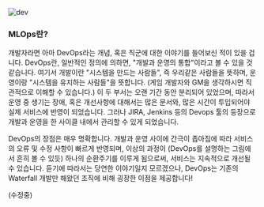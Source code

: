 

![dev](https://github.com/mcb-dataai/blog/blob/dev_notes/arhur/dev_notes/Arthur/ml-lifecycle-model-development.png)

### MLOps란?
 개발자라면 아마 DevOps라는 개념, 혹은 직군에 대한 이야기를 들어보신 적이 있을 겁니다. DevOps란, 일반적인 정의에 의하면, "개발과 운영의 통합"이라고 볼 수 있을 것 같습니다.
 여기서 개발이란 "시스템을 만드는 사람들", 즉 우리같은 사람들을 뜻하며, 운영이랑 "시스템을 유지하는 사람들"을 뜻합니다. (게임 개발자와 GM을 생각하시면 직관적으로 이해할 수 있습니다.) 이 두 부서는 오랜 기간 동안 분리되어 있었으며, 따라서 운영 중 생기는 장애, 혹은 개선사항에 대해서는 많은 문서와, 많은 시간이 투입되어야 실제 서비스에 반영이 되었습니다. 그러나 JIRA, Jenkins 등의 Devops 툴의 등장으로 개발과 운영을 한 사이클 내에서 관리할 수 있게 되었습니다. 
 
 DevOps의 장점은 매우 명확합니다. 개발과 운영 사이에 간극이 좁아짐에 따라 서비스의 오류 및 수정 사항이 빠르게 반영되며, 이상의 과정이 (DevOps를 설명하는 그림에서 흔히 볼 수 있듯) 하나의 순환주기를 이루게 됨으로써, 서비스는 지속적으로 개선될 수 있습니다. 듣기에 따라서는 당연한 이야기일지 모르겠으나, DevOps는 기존의 Waterfall 개발만 해왔던 조직에 비해 굉장한 이점을 제공합니다!
 
(수정중)

